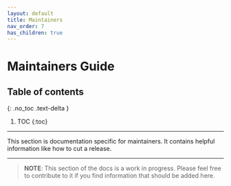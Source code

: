 ```yaml
---
layout: default
title: Maintainers
nav_order: 7
has_children: true
---
```


# Maintainers Guide

## Table of contents
{: .no_toc .text-delta }

1. TOC
{:toc}

---

This section is documentation specific for maintainers. It contains helpful information like how to cut a release.

---

> **NOTE**: This section of the docs is a work in progress. Please feel free to contribute to it if you find information that should be added here.
